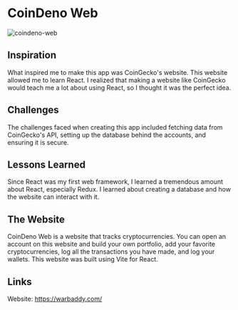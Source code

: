 # CoinDeno Web

![coindeno-web](https://github.com/user-attachments/assets/895d7b98-f7ce-44e9-bb00-cb09d6a13a23)

## Inspiration

What inspired me to make this app was CoinGecko's website. This website allowed me to learn React. I realized that making a website like CoinGecko would teach me a lot about using React, so I thought it was the perfect idea.

## Challenges

The challenges faced when creating this app included fetching data from CoinGecko's API, setting up the database behind the accounts, and ensuring it is secure.

## Lessons Learned

Since React was my first web framework, I learned a tremendous amount about React, especially Redux. I learned about creating a database and how the website can interact with it.

## The Website

CoinDeno Web is a website that tracks cryptocurrencies. You can open an account on this website and build your own portfolio, add your favorite cryptocurrencies, log all the transactions you have made, and log your wallets. This website was built using Vite for React.

## Links

Website: https://warbaddy.com/
